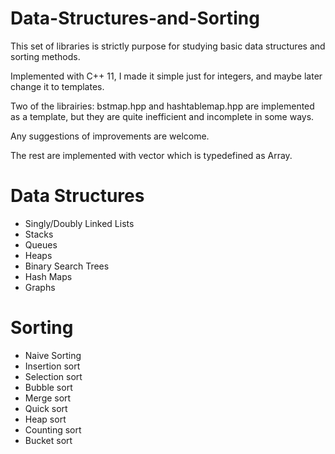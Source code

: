 # Data-Structures-and-Sorting
This set of libraries is strictly purpose for studying basic data structures and sorting methods.

Implemented with C++ 11, I made it simple just for integers, and maybe later change it to templates.

Two of the librairies: bstmap.hpp and hashtablemap.hpp are implemented as a template, but they are quite inefficient and incomplete in some ways.

Any suggestions of improvements are welcome.

The rest are implemented with vector<int> which is typedefined as Array.

# Data Structures
 - Singly/Doubly Linked Lists
 - Stacks
 - Queues
 - Heaps
 - Binary Search Trees
 - Hash Maps
 - Graphs

# Sorting
 - Naive Sorting
  - Insertion sort
  - Selection sort
  - Bubble sort
- Merge sort
- Quick sort
- Heap sort
- Counting sort
- Bucket sort
